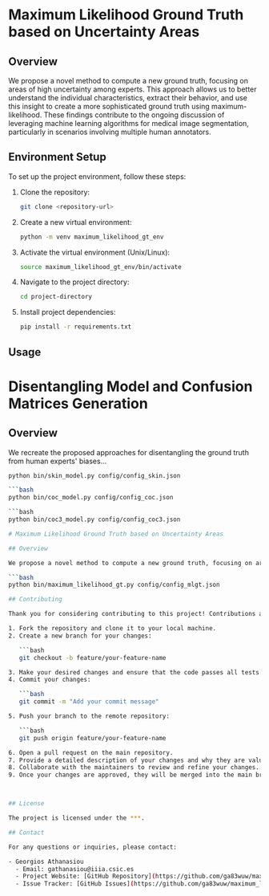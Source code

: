 # Maximum Likelihood Ground Truth based on Uncertainty Areas

## Overview

We propose a novel method to compute a new ground truth, focusing on areas of high uncertainty among experts.
This approach allows us to better understand the individual characteristics, extract their behavior, and use 
this insight to create a more sophisticated ground truth using maximum-likelihood. 
These findings contribute to the ongoing discussion of leveraging machine learning algorithms for medical image 
segmentation, particularly in scenarios involving multiple human annotators.

## Environment Setup

To set up the project environment, follow these steps:

1. Clone the repository:

   ```bash
   git clone <repository-url>

2. Create a new virtual environment:

   ```bash
   python -m venv maximum_likelihood_gt_env

3. Activate the virtual environment (Unix/Linux):

   ```bash
   source maximum_likelihood_gt_env/bin/activate
   
5. Navigate to the project directory:

   ```bash
   cd project-directory
   
7. Install project dependencies:

   ```bash
   pip install -r requirements.txt

## Usage

# Disentangling Model and Confusion Matrices Generation

## Overview

We recreate the proposed approaches for disentangling the ground truth from human experts' biases...

```bash
python bin/skin_model.py config/config_skin.json

```bash
python bin/coc_model.py config/config_coc.json

```bash
python bin/coc3_model.py config/config_coc3.json

# Maximum Likelihood Ground Truth based on Uncertainty Areas

## Overview

We propose a novel method to compute a new ground truth, focusing on areas of high uncertainty among experts...

```bash
python bin/maximum_likelihood_gt.py config/config_mlgt.json

## Contributing

Thank you for considering contributing to this project! Contributions are welcome and encouraged. To contribute, please follow these steps:

1. Fork the repository and clone it to your local machine.
2. Create a new branch for your changes:

   ```bash
   git checkout -b feature/your-feature-name

3. Make your desired changes and ensure that the code passes all tests.
4. Commit your changes:

   ```bash
   git commit -m "Add your commit message"

5. Push your branch to the remote repository:

   ```bash
   git push origin feature/your-feature-name

6. Open a pull request on the main repository.
7. Provide a detailed description of your changes and why they are valuable.
8. Collaborate with the maintainers to review and refine your changes.
9. Once your changes are approved, they will be merged into the main branch.



## License

The project is licensed under the ***.

## Contact

For any questions or inquiries, please contact:

- Georgios Athanasiou
  - Email: gathanasiou@iiia.csic.es
  - Project Website: [GitHub Repository](https://github.com/ga83wuw/maximum_likelihood_gt)
  - Issue Tracker: [GitHub Issues](https://github.com/ga83wuw/maximum_likelihood_gt/issues)


   

